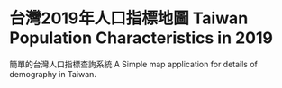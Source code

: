 # 台灣2019年人口指標地圖 Taiwan Population Characteristics in 2019

簡單的台灣人口指標查詢系統 A Simple map application for details of demography in Taiwan.